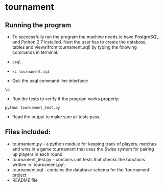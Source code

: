 # tournament

## Running the program
* To successfully run the program the machine needs to have PostgreSQL and Python 2.7 installed. Next the user has to create the database, tables and views(from tournament.sql) by typing the folowing commands in terminal:
 * `psql`
 * `\i tournament.sql`

* Quit the psql command line interface:

 `\q`

* Run the tests to verify if the program works properly:

 ```python tournament_test.py```

* Read the output to make sure all tests pass.

## Files included:
* tournament.py - a python module for keeping track of players, matches and wins in a game tournament that uses the Swiss system for pairing up players in each round;
* tournament_test.py - contains unit tests that checks the functions written in 'tournament.py';
* tournament.sql - contains the database schema for the 'tournament' project
* README file

